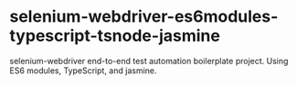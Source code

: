 # selenium-webdriver-es6modules-typescript-tsnode-jasmine
selenium-webdriver end-to-end test automation boilerplate project. Using ES6 modules, TypeScript, and jasmine.
